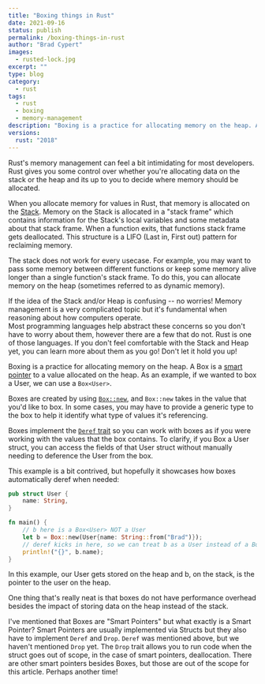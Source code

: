 ```yaml
---
title: "Boxing things in Rust"
date: 2021-09-16
status: publish
permalink: /boxing-things-in-rust
author: "Brad Cypert"
images:
  - rusted-lock.jpg
excerpt: ""
type: blog
category:
  - rust
tags:
  - rust
  - boxing
  - memory-management
description: "Boxing is a practice for allocating memory on the heap. A Box is a smart pointer to a value allocated on the heap."
versions:
  rust: "2018"
---
```


Rust's memory management can feel a bit intimidating for most developers. Rust gives you some control over whether you're allocating data on the stack or the heap and its up to you to decide where memory should be allocated.

When you allocate memory for values in Rust, that memory is allocated on the [Stack](https://en.wikipedia.org/wiki/Stack-based_memory_allocation). Memory on the Stack is allocated in a "stack frame" which contains information for the Stack's local variables and some metadata about that stack frame. When a function exits, that functions stack frame gets deallocated. This structure is a LIFO (Last in, First out) pattern for reclaiming memory.

The stack does not work for every usecase. For example, you may want to pass some memory between different functions or keep some memory alive longer than a single function's stack frame. To do this, you can allocate memory on the heap (sometimes referred to as dynamic memory).

<HeadsUp title="Stack? Heap? Whaaa?">
  If the idea of the Stack and/or Heap is confusing -- no worries! Memory management is a very complicated topic but it's fundamental when reasoning about how computers operate.

  <div style={{marginTop: "10px"}}>
    Most programming languages help abstract these concerns  so you don't have to worry about them, however there are a few that do not. Rust is one of those languages. If you don't feel comfortable with the Stack and Heap yet, you can learn more about them as you go! Don't let it hold you up!
  </div>
</HeadsUp>

Boxing is a practice for allocating memory on the heap. A Box is a [smart pointer](https://doc.rust-lang.org/book/ch15-00-smart-pointers.html) to a value allocated on the heap. As an example, if we wanted to box a User, we can use a `Box<User>`.

Boxes are created by using [`Box::new`](https://doc.rust-lang.org/std/boxed/struct.Box.html#method.new), and `Box::new` takes in the value that you'd like to box. In some cases, you may have to provide a generic type to the box to help it identify what type of values it's referencing.

Boxes implement the [`Deref` trait](https://doc.rust-lang.org/std/ops/trait.Deref.html) so you can work with boxes as if you were working with the values that the box contains. To clarify, if you Box a User struct, you can access the fields of that User struct without manually needing to deference the User from the box.

This example is a bit contrived, but hopefully it showcases how boxes automatically deref when needed:

```rust
pub struct User {
    name: String,
}

fn main() {
    // b here is a Box<User> NOT a User
    let b = Box::new(User{name: String::from("Brad")});
    // deref kicks in here, so we can treat b as a User instead of a Box<User>
    println!("{}", b.name);
}
```

In this example, our User gets stored on the heap and b, on the stack, is the pointer to the user on the heap.

One thing that's really neat is that boxes do not have performance overhead besides the impact of storing data on the heap instead of the stack.

I've mentioned that Boxes are "Smart Pointers" but what exactly is a Smart Pointer? Smart Pointers are usually implemented via Structs but they also have to implement `Deref` and `Drop`. `Deref` was mentioned above, but we haven't mentioned `Drop` yet. The `Drop` trait allows you to run code when the struct goes out of scope, in the case of smart pointers, deallocation. There are other smart pointers besides Boxes, but those are out of the scope for this article. Perhaps another time!